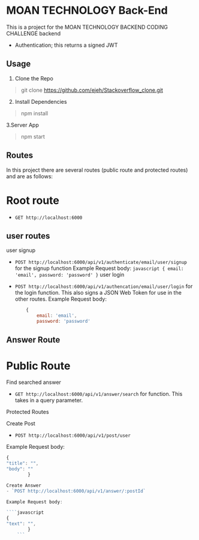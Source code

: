 # MOAN TECHNOLOGY Back-End

This is a project for the MOAN TECHNOLOGY BACKEND CODING CHALLENGE backend

- Authentication; this returns a signed JWT

## Usage

1. Clone the Repo

> git clone https://github.com/ejeh/Stackoverflow_clone.git

2. Install Dependencies

> npm install

3.Server App

> npm start

## Routes

In this project there are several routes (public route and protected routes) and are as follows:

# Root route

- `GET http://localhost:6000`

## user routes

user signup

- `POST http://localhost:6000/api/v1/authenticate/email/user/signup` for the signup function
  Example Request body:
  `javascript { email: 'email', password: 'password' }`
  user login

- `POST http://localhost:6000/api/v1/authencation/email/user/login` for the login function. This also signs a JSON Web Token for use in the other routes.
  Example Request body:
  ```javascript
      {
          email: 'email',
          password: 'password'
  ```

## Answer Route

# Public Route

Find searched answer

- `GET http://localhost:6000/api/v1/answer/search` for function. This takes in a query parameter.

Protected Routes

Create Post

- `POST http://localhost:6000/api/v1/post/user`

Example Request body:

`````javascript
{
"title": "",
"body": ""
        }

Create Answer
- `POST http://localhost:6000/api/v1/answer/:postId`

Example Request body:

````javascript
{
"text": "",
        }
    ```
`````
